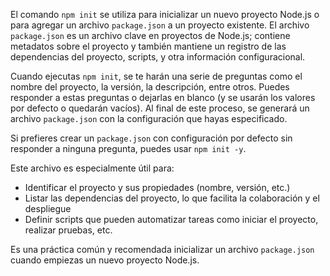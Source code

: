 El comando `npm init` se utiliza para inicializar un nuevo proyecto Node.js o para agregar un archivo `package.json` a un proyecto existente. El archivo `package.json` es un archivo clave en proyectos de Node.js; contiene metadatos sobre el proyecto y también mantiene un registro de las dependencias del proyecto, scripts, y otra información configuracional.

Cuando ejecutas `npm init`, se te harán una serie de preguntas como el nombre del proyecto, la versión, la descripción, entre otros. Puedes responder a estas preguntas o dejarlas en blanco (y se usarán los valores por defecto o quedarán vacíos). Al final de este proceso, se generará un archivo `package.json` con la configuración que hayas especificado.

Si prefieres crear un `package.json` con configuración por defecto sin responder a ninguna pregunta, puedes usar `npm init -y`.

Este archivo es especialmente útil para:

-   Identificar el proyecto y sus propiedades (nombre, versión, etc.)
-   Listar las dependencias del proyecto, lo que facilita la colaboración y el despliegue
-   Definir scripts que pueden automatizar tareas como iniciar el proyecto, realizar pruebas, etc.

Es una práctica común y recomendada inicializar un archivo `package.json` cuando empiezas un nuevo proyecto Node.js.
